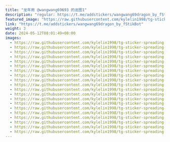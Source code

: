 ```yaml
---
title: "龙年用 @wangwang69693 的龙图1"
description: "regular: https://t.me/addstickers/wangwang69dragon_by_fStikBot"
featured_image: "https://raw.githubusercontent.com/kylelin1998/tg-sticker-spreading-worldwide-images/main/img/1e99275a-8060-47c5-89d1-5a0ffaf869fc.jpg"
link: "https://t.me/addstickers/wangwang69dragon_by_fStikBot"
weight: 3
date: 2024-05-12T08:01:49+08:00
images:
  - https://raw.githubusercontent.com/kylelin1998/tg-sticker-spreading-worldwide-images/main/img/1e99275a-8060-47c5-89d1-5a0ffaf869fc.jpg
  - https://raw.githubusercontent.com/kylelin1998/tg-sticker-spreading-worldwide-images/main/img/53ab82e4-7882-4973-9f8b-c627eda9b32e.jpg
  - https://raw.githubusercontent.com/kylelin1998/tg-sticker-spreading-worldwide-images/main/img/1c9cf18a-59e9-424e-8859-6b6aaf317d17.jpg
  - https://raw.githubusercontent.com/kylelin1998/tg-sticker-spreading-worldwide-images/main/img/ee122ccf-1cb8-4770-a1f6-1fe7b550df3c.jpg
  - https://raw.githubusercontent.com/kylelin1998/tg-sticker-spreading-worldwide-images/main/img/acf236f3-ca5b-40f6-9a61-7881a009740f.jpg
  - https://raw.githubusercontent.com/kylelin1998/tg-sticker-spreading-worldwide-images/main/img/a85f1923-0320-4721-b085-66326763bbf4.jpg
  - https://raw.githubusercontent.com/kylelin1998/tg-sticker-spreading-worldwide-images/main/img/95a6f335-635e-4b63-a25a-7b1117f60ca9.jpg
  - https://raw.githubusercontent.com/kylelin1998/tg-sticker-spreading-worldwide-images/main/img/67803fff-f388-4c87-ab2a-cfa48c09d60e.jpg
  - https://raw.githubusercontent.com/kylelin1998/tg-sticker-spreading-worldwide-images/main/img/7934b76d-9e6f-4476-b316-a1785aaebffa.jpg
  - https://raw.githubusercontent.com/kylelin1998/tg-sticker-spreading-worldwide-images/main/img/574a8f71-a0da-474b-8777-2a20c6468d31.jpg
  - https://raw.githubusercontent.com/kylelin1998/tg-sticker-spreading-worldwide-images/main/img/ae4091a8-a2f9-4953-be66-14f8ae6c1acb.jpg
  - https://raw.githubusercontent.com/kylelin1998/tg-sticker-spreading-worldwide-images/main/img/6c9ddfac-15a4-437e-b29d-e5408499e89f.jpg
  - https://raw.githubusercontent.com/kylelin1998/tg-sticker-spreading-worldwide-images/main/img/37280f35-9e94-4acc-be38-f92731772872.jpg
  - https://raw.githubusercontent.com/kylelin1998/tg-sticker-spreading-worldwide-images/main/img/d2bbf713-f023-46f5-ba3c-580a5994c38c.jpg
  - https://raw.githubusercontent.com/kylelin1998/tg-sticker-spreading-worldwide-images/main/img/89ffc7b9-0c2a-4983-a6f1-0b6fbdf9ee1f.jpg
  - https://raw.githubusercontent.com/kylelin1998/tg-sticker-spreading-worldwide-images/main/img/eb0e923c-87cf-429c-a009-ecfd70d3b961.jpg
  - https://raw.githubusercontent.com/kylelin1998/tg-sticker-spreading-worldwide-images/main/img/58b349e7-f3f4-4c55-b956-f145aaddb843.jpg
  - https://raw.githubusercontent.com/kylelin1998/tg-sticker-spreading-worldwide-images/main/img/1b525c27-7102-495e-890f-ae752d16f59a.jpg
  - https://raw.githubusercontent.com/kylelin1998/tg-sticker-spreading-worldwide-images/main/img/073dc3df-bafd-4e82-aee2-7a2306445a1f.jpg
  - https://raw.githubusercontent.com/kylelin1998/tg-sticker-spreading-worldwide-images/main/img/c2c15424-3fab-45b3-995e-a352b9eacfc5.jpg
---
```

